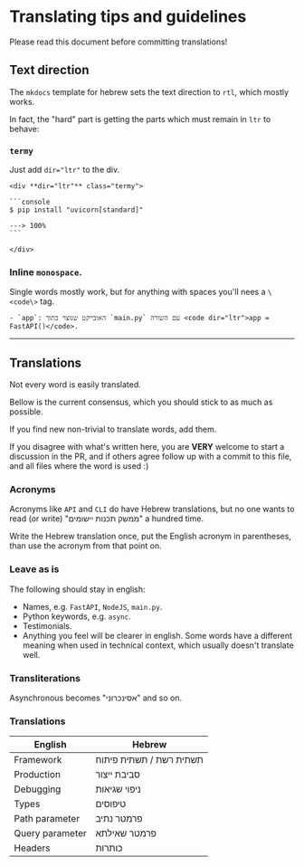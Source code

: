 # Translating tips and guidelines

Please read this document before committing translations!

## Text direction

The `mkdocs` template for hebrew sets the text direction to `rtl`, which mostly works.

In fact, the "hard" part is getting the parts which must remain in `ltr` to behave:

### `termy`

Just add `dir="ltr"` to the div.

    <div **dir="ltr"** class="termy">

    ```console
    $ pip install "uvicorn[standard]"

    ---> 100%
    ```

    </div>

### Inline `monospace`.

Single words mostly work, but for anything with spaces you'll nees a `\<code\>` tag.

    - `app`: האובייקט שנוצר בתוך `main.py` עם השורה <code dir="ltr">app = FastAPI()</code>.


---

## Translations

Not every word is easily translated.

Bellow is the current consensus, which you should stick to as much as possible.

If you find new non-trivial to translate words, add them.

If you disagree with what's written here,
you are **VERY** welcome to start a discussion in the PR,
and if others agree follow up with a commit to this file,
and all files where the word is used :)

### Acronyms

Acronyms like `API` and `CLI` do have Hebrew translations,
but no one wants to read (or write) "ממשק תכנות יישומים" a hundred time.

Write the Hebrew translation once,
put the English acronym in parentheses,
than use the acronym from that point on.


### Leave as is

The following should stay in english:

- Names, e.g. `FastAPI`, `NodeJS`, `main.py`.
- Python keywords, e.g. `async`.
- Testimonials.
- Anything you feel will be clearer in english.
  Some words have a different meaning when used in technical context,
  which usually doesn't translate well.

### Transliterations

Asynchronous becomes "אסינכרוני" and so on.

### Translations

| English         | Hebrew                  |
|-----------------|-------------------------|
| Framework       | תשתית רשת / תשתית פיתוח |
| Production      | סביבת ייצור             |
| Debugging       | ניפוי שגיאות            |
| Types           | טיפוסים                 |
| Path parameter  | פרמטר נתיב              |
| Query parameter | פרמטר שאילתא            |
| Headers         | כותרות                  |
